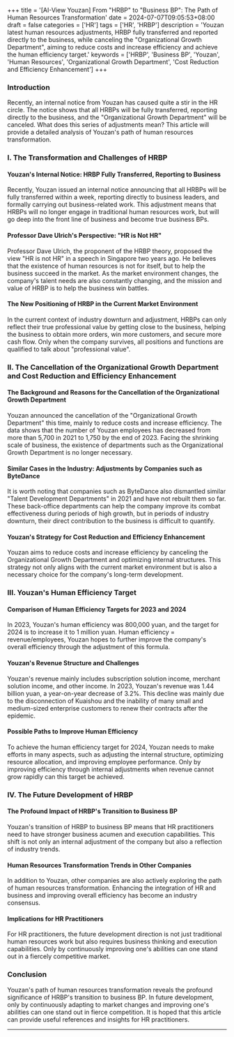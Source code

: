 +++
title = '[AI-View Youzan] From "HRBP" to "Business BP": The Path of Human Resources Transformation'
date = 2024-07-07T09:05:53+08:00
draft = false
categories = ['HR']
tags = ['HR', 'HRBP']
description = 'Youzan latest human resources adjustments, HRBP fully transferred and reported directly to the business, while canceling the "Organizational Growth Department", aiming to reduce costs and increase efficiency and achieve the human efficiency target.'
keywords = ['HRBP', 'Business BP', 'Youzan', 'Human Resources', 'Organizational Growth Department', 'Cost Reduction and Efficiency Enhancement']
+++

### Introduction
Recently, an internal notice from Youzan has caused quite a stir in the HR circle. The notice shows that all HRBPs will be fully transferred, reporting directly to the business, and the "Organizational Growth Department" will be canceled. What does this series of adjustments mean? This article will provide a detailed analysis of Youzan's path of human resources transformation.

### I. The Transformation and Challenges of HRBP

#### Youzan's Internal Notice: HRBP Fully Transferred, Reporting to Business
Recently, Youzan issued an internal notice announcing that all HRBPs will be fully transferred within a week, reporting directly to business leaders, and formally carrying out business-related work. This adjustment means that HRBPs will no longer engage in traditional human resources work, but will go deep into the front line of business and become true business BPs.

#### Professor Dave Ulrich's Perspective: "HR is Not HR"
Professor Dave Ulrich, the proponent of the HRBP theory, proposed the view "HR is not HR" in a speech in Singapore two years ago. He believes that the existence of human resources is not for itself, but to help the business succeed in the market. As the market environment changes, the company's talent needs are also constantly changing, and the mission and value of HRBP is to help the business win battles.

#### The New Positioning of HRBP in the Current Market Environment
In the current context of industry downturn and adjustment, HRBPs can only reflect their true professional value by getting close to the business, helping the business to obtain more orders, win more customers, and secure more cash flow. Only when the company survives, all positions and functions are qualified to talk about "professional value".

### II. The Cancellation of the Organizational Growth Department and Cost Reduction and Efficiency Enhancement

#### The Background and Reasons for the Cancellation of the Organizational Growth Department
Youzan announced the cancellation of the "Organizational Growth Department" this time, mainly to reduce costs and increase efficiency. The data shows that the number of Youzan employees has decreased from more than 5,700 in 2021 to 1,750 by the end of 2023. Facing the shrinking scale of business, the existence of departments such as the Organizational Growth Department is no longer necessary.

#### Similar Cases in the Industry: Adjustments by Companies such as ByteDance
It is worth noting that companies such as ByteDance also dismantled similar "Talent Development Departments" in 2021 and have not rebuilt them so far. These back-office departments can help the company improve its combat effectiveness during periods of high growth, but in periods of industry downturn, their direct contribution to the business is difficult to quantify.

#### Youzan's Strategy for Cost Reduction and Efficiency Enhancement
Youzan aims to reduce costs and increase efficiency by canceling the Organizational Growth Department and optimizing internal structures. This strategy not only aligns with the current market environment but is also a necessary choice for the company's long-term development.

### III. Youzan's Human Efficiency Target

#### Comparison of Human Efficiency Targets for 2023 and 2024
In 2023, Youzan's human efficiency was 800,000 yuan, and the target for 2024 is to increase it to 1 million yuan. Human efficiency = revenue/employees, Youzan hopes to further improve the company's overall efficiency through the adjustment of this formula.

#### Youzan's Revenue Structure and Challenges
Youzan's revenue mainly includes subscription solution income, merchant solution income, and other income. In 2023, Youzan's revenue was 1.44 billion yuan, a year-on-year decrease of 3.2%. This decline was mainly due to the disconnection of Kuaishou and the inability of many small and medium-sized enterprise customers to renew their contracts after the epidemic.

#### Possible Paths to Improve Human Efficiency
To achieve the human efficiency target for 2024, Youzan needs to make efforts in many aspects, such as adjusting the internal structure, optimizing resource allocation, and improving employee performance. Only by improving efficiency through internal adjustments when revenue cannot grow rapidly can this target be achieved.

### IV. The Future Development of HRBP

#### The Profound Impact of HRBP's Transition to Business BP
Youzan's transition of HRBP to business BP means that HR practitioners need to have stronger business acumen and execution capabilities. This shift is not only an internal adjustment of the company but also a reflection of industry trends.

#### Human Resources Transformation Trends in Other Companies
In addition to Youzan, other companies are also actively exploring the path of human resources transformation. Enhancing the integration of HR and business and improving overall efficiency has become an industry consensus.

#### Implications for HR Practitioners
For HR practitioners, the future development direction is not just traditional human resources work but also requires business thinking and execution capabilities. Only by continuously improving one's abilities can one stand out in a fiercely competitive market.

### Conclusion
Youzan's path of human resources transformation reveals the profound significance of HRBP's transition to business BP. In future development, only by continuously adapting to market changes and improving one's abilities can one stand out in fierce competition. It is hoped that this article can provide useful references and insights for HR practitioners.

---

<!-- - [AI Blog - Learn AI from scratch](...) -->
<!-- - [WeChat Official Account - Learn AI from scratch](...) -->
<!-- - [CSDN - Learn AI from scratch](...) -->
<!-- - [Juejin - Learn AI from scratch](...) -->
<!-- - [Zhihu - Learn AI from scratch](...) -->
<!-- - [Alibaba Cloud - Learn AI from scratch](...) -->
<!-- - [Tencent Cloud - Learn AI from scratch](...) -->
